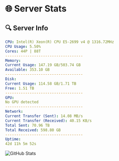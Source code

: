 # 🌐 Server Stats
## 🔍 Server Info
```yaml
CPU: Intel(R) Xeon(R) CPU E5-2699 v4 @ 1316.72MHz
CPU Usage: 5.50%
Cores: 44P | 88T
-----------------------------------
Memory:
Current Usage: 147.19 GB/503.74 GB
Available: 353.10 GB
-----------------------------------
Disk:
Current Usage: 114.58 GB/1.71 TB
Free: 1.51 TB
-----------------------------------
GPU:
No GPU detected
-----------------------------------
Network:
Current Transfer (Sent): 14.08 MB/s
Current Transfer (Received): 40.15 KB/s
Total Sent: 70.96 TB
Total Received: 598.80 GB
-----------------------------------
Uptime:
42d 11h 5m 52s
```
![GitHub Stats](https://img.shields.io/badge/Updated-2025-04-19_08:28:41-blue)